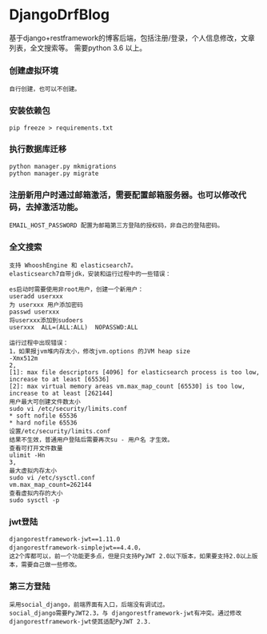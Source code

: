 # DjangoDrfBlog
基于django+restframework的博客后端，包括注册/登录，个人信息修改，文章列表，全文搜索等。
需要python 3.6 以上。

### 创建虚拟环境
```
自行创建，也可以不创建。
```

### 安装依赖包
```
pip freeze > requirements.txt
```
### 执行数据库迁移
```
python manager.py mkmigrations
python manager.py migrate
```
### 注册新用户时通过邮箱激活，需要配置邮箱服务器。也可以修改代码，去掉激活功能。
```
EMAIL_HOST_PASSWORD 配置为邮箱第三方登陆的授权码，非自己的登陆密码。
```
### 全文搜索
```
支持 WhooshEngine 和 elasticsearch7。
elasticsearch7自带jdk，安装和运行过程中的一些错误：

es启动时需要使用非root用户，创建一个新用户：
useradd userxxx
为 userxxx 用户添加密码
passwd userxxx
将userxxx添加到sudoers
userxxx  ALL=(ALL:ALL)  NOPASSWD:ALL

运行过程中出现错误：
1，如果报jvm堆内存太小，修改jvm.options 的JVM heap size
-Xmx512m
2,
[1]: max file descriptors [4096] for elasticsearch process is too low, increase to at least [65536]
[2]: max virtual memory areas vm.max_map_count [65530] is too low, increase to at least [262144]
用户最大可创建文件数太小
sudo vi /etc/security/limits.conf
* soft nofile 65536
* hard nofile 65536
设置/etc/security/limits.conf
结果不生效，普通用户登陆后需要再次su - 用户名 才生效。
查看可打开文件数量
ulimit -Hn
3,
最大虚拟内存太小
sudo vi /etc/sysctl.conf 
vm.max_map_count=262144
查看虚拟内存的大小
sudo sysctl -p
```

### jwt登陆
```
djangorestframework-jwt==1.11.0
djangorestframework-simplejwt==4.4.0，
这2个库都可以，前一个功能更多点，但是只支持PyJWT 2.0以下版本，如果要支持2.0以上版本，需要自己做一些修改。
```

### 第三方登陆
```
采用social_django，前端界面有入口，后端没有调试过。
social_django需要PyJWT2.3，与 djangorestframework-jwt有冲突。通过修改djangorestframework-jwt使其适配PyJWT 2.3.
```
